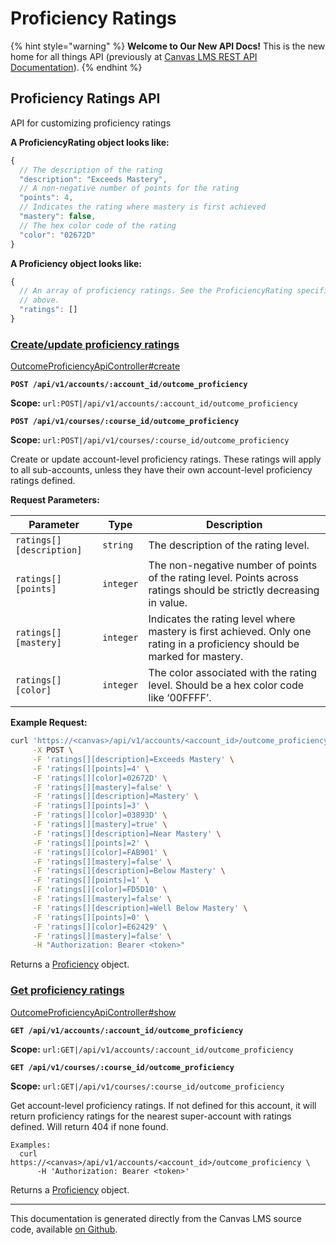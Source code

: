 # Proficiency Ratings

{% hint style="warning" %}
**Welcome to Our New API Docs!** This is the new home for all things API (previously at [Canvas LMS REST API Documentation](https://api.instructure.com)).
{% endhint %}

## Proficiency Ratings API

API for customizing proficiency ratings

**A ProficiencyRating object looks like:**

```js
{
  // The description of the rating
  "description": "Exceeds Mastery",
  // A non-negative number of points for the rating
  "points": 4,
  // Indicates the rating where mastery is first achieved
  "mastery": false,
  // The hex color code of the rating
  "color": "02672D"
}
```

**A Proficiency object looks like:**

```js
{
  // An array of proficiency ratings. See the ProficiencyRating specification
  // above.
  "ratings": []
}
```

### [Create/update proficiency ratings](#method.outcome_proficiency_api.create) <a href="#method.outcome_proficiency_api.create" id="method.outcome_proficiency_api.create"></a>

[OutcomeProficiencyApiController#create](https://github.com/instructure/canvas-lms/blob/master/app/controllers/outcome_proficiency_api_controller.rb)

**`POST /api/v1/accounts/:account_id/outcome_proficiency`**

**Scope:** `url:POST|/api/v1/accounts/:account_id/outcome_proficiency`

**`POST /api/v1/courses/:course_id/outcome_proficiency`**

**Scope:** `url:POST|/api/v1/courses/:course_id/outcome_proficiency`

Create or update account-level proficiency ratings. These ratings will apply to all sub-accounts, unless they have their own account-level proficiency ratings defined.

**Request Parameters:**

| Parameter                | Type      | Description                                                                                                                |
| ------------------------ | --------- | -------------------------------------------------------------------------------------------------------------------------- |
| `ratings[][description]` | `string`  | The description of the rating level.                                                                                       |
| `ratings[][points]`      | `integer` | The non-negative number of points of the rating level. Points across ratings should be strictly decreasing in value.       |
| `ratings[][mastery]`     | `integer` | Indicates the rating level where mastery is first achieved. Only one rating in a proficiency should be marked for mastery. |
| `ratings[][color]`       | `integer` | The color associated with the rating level. Should be a hex color code like ‘00FFFF’.                                      |

**Example Request:**

```bash
curl 'https://<canvas>/api/v1/accounts/<account_id>/outcome_proficiency' \
     -X POST \
     -F 'ratings[][description]=Exceeds Mastery' \
     -F 'ratings[][points]=4' \
     -F 'ratings[][color]=02672D' \
     -F 'ratings[][mastery]=false' \
     -F 'ratings[][description]=Mastery' \
     -F 'ratings[][points]=3' \
     -F 'ratings[][color]=03893D' \
     -F 'ratings[][mastery]=true' \
     -F 'ratings[][description]=Near Mastery' \
     -F 'ratings[][points]=2' \
     -F 'ratings[][color]=FAB901' \
     -F 'ratings[][mastery]=false' \
     -F 'ratings[][description]=Below Mastery' \
     -F 'ratings[][points]=1' \
     -F 'ratings[][color]=FD5D10' \
     -F 'ratings[][mastery]=false' \
     -F 'ratings[][description]=Well Below Mastery' \
     -F 'ratings[][points]=0' \
     -F 'ratings[][color]=E62429' \
     -F 'ratings[][mastery]=false' \
     -H "Authorization: Bearer <token>"
```

Returns a [Proficiency](#proficiency) object.

### [Get proficiency ratings](#method.outcome_proficiency_api.show) <a href="#method.outcome_proficiency_api.show" id="method.outcome_proficiency_api.show"></a>

[OutcomeProficiencyApiController#show](https://github.com/instructure/canvas-lms/blob/master/app/controllers/outcome_proficiency_api_controller.rb)

**`GET /api/v1/accounts/:account_id/outcome_proficiency`**

**Scope:** `url:GET|/api/v1/accounts/:account_id/outcome_proficiency`

**`GET /api/v1/courses/:course_id/outcome_proficiency`**

**Scope:** `url:GET|/api/v1/courses/:course_id/outcome_proficiency`

Get account-level proficiency ratings. If not defined for this account, it will return proficiency ratings for the nearest super-account with ratings defined. Will return 404 if none found.

```
Examples:
  curl https://<canvas>/api/v1/accounts/<account_id>/outcome_proficiency \
      -H 'Authorization: Bearer <token>'
```

Returns a [Proficiency](#proficiency) object.

---

This documentation is generated directly from the Canvas LMS source code, available [on Github](https://github.com/instructure/canvas-lms).
